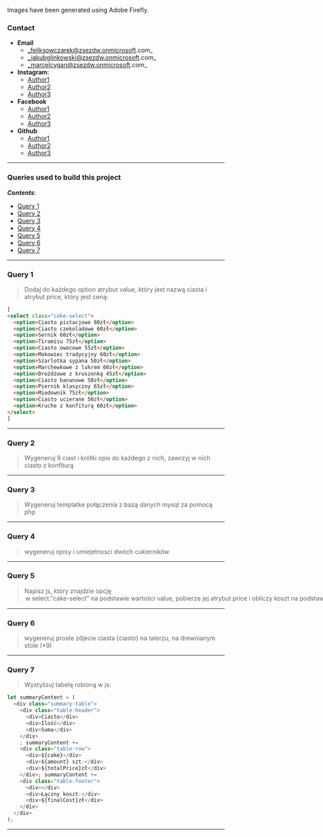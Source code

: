 Images have been generated using Adobe Firefly.

### Contact

- **Email**
  - _feliksowczarek@zsezdw.onmicrosoft.com_
  - _jakubglinkowski@zsezdw.onmicrosoft.com_
  - _marcelcygan@zsezdw.onmicrosoft.com_
- **Instagram**:
  - [Author1]()
  - [Author2]()
  - [Author3]()
- **Facebook**
  - [Author1]()
  - [Author2]()
  - [Author3]()
- **Github**
  - [Author1]()
  - [Author2]()
  - [Author3]()

---

### Queries used to build this project

**_Contents_**:

- [Query 1](#query-1)
- [Query 2](#query-2)
- [Query 3](#query-3)
- [Query 4](#query-4)
- [Query 5](#query-5)
- [Query 6](#query-6)
- [Query 7](#query-7)

---

### Query 1

> Dodaj do każdego option atrybut value, który jest nazwą ciasta i atrybut price, który jest ceną:

```html
[
<select class="cake-select">
  <option>Ciasto pistacjowe 80zł</option>
  <option>Ciasto czekoladowe 60zł</option>
  <option>Sernik 60zł</option>
  <option>Tiramisu 75zł</option>
  <option>Ciasto owocowe 55zł</option>
  <option>Makowiec tradycyjny 60zł</option>
  <option>Szarlotka sypana 50zł</option>
  <option>Marchewkowe z lukrem 60zł</option>
  <option>Drożdżowe z kruszonką 45zł</option>
  <option>Ciasto bananowe 50zł</option>
  <option>Piernik klasyczny 65zł</option>
  <option>Miodownik 75zł</option>
  <option>Ciasto ucierane 50zł</option>
  <option>Kruche z konfiturą 60zł</option>
</select>
]
```

---

### Query 2

> Wygeneruj 9 ciast i krótki opis do każdego z nich, zawrzyj w nich ciasto z konfiturą

---

### Query 3

> Wygeneruj templatke połączenia z bazą danych mysql za pomocą php

---

### Query 4

> wygeneruj opisy i umiejetnosci dwóch cukierników

---

### Query 5

> Napisz js, który znajdzie opcję <option> w select."cake-select" na podstawie wartości value, pobierze jej atrybut price i obliczy koszt na podstawie podanej ilości amount.

---

### Query 6

> wygeneruj proste zdjecie ciasta {ciasto} na talerzu, na drewnianym stole (\*9)

---

### Query 7

> Wystylizuj tabelę robioną w js:

```js
let summaryContent = (
  <div class="summary-table">
    <div class="table-header">
      <div>Ciasto</div>
      <div>Ilość</div>
      <div>Suma</div>
    </div>
    ; summaryContent +=
    <div class="table-row">
      <div>${cake}</div>
      <div>${amount} szt.</div>
      <div>${totalPrice}zł</div>
    </div>; summaryContent +=
    <div class="table-footer">
      <div></div>
      <div>Łączny koszt:</div>
      <div>${finalCost}zł</div>
    </div>
  </div>
);
```

---
